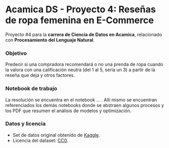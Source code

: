 # Acamica DS - Proyecto 4: Reseñas de ropa femenina en E-Commerce
Proyecto #4 para la **carrera de Ciencia de Datos en Acamica**, relacionado con **Procesamiento del Lenguaje Natural**.

### Objetivo
Predecir si una compradora recomendará o no una prenda de ropa cuando la valora con una calificación neutra (del 1 al 5, sería un 3) a partir de la reseña que deja y otros factores.

### Notebook de trabajo
La resolución se encuentra en el notebook ... . Allí mismo se encuentran referenciados los demás notebooks donde se abstraen algunos procesos y los PDF que resumen el análisis de modelos y optimización.

### Datos y licencia
- Set de datos original obtenido de [Kaggle](https://www.kaggle.com/nicapotato/womens-ecommerce-clothing-reviews).
- Licencia del dataset: [CC0](https://creativecommons.org/publicdomain/zero/1.0/).
